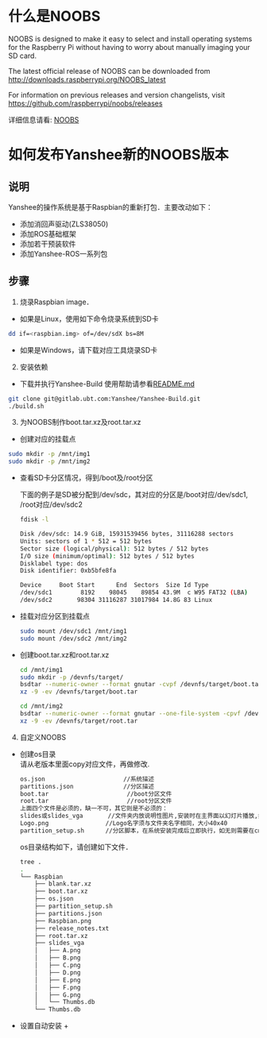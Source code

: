 # 什么是NOOBS
NOOBS is designed to make it easy to select and install operating systems for the Raspberry Pi without having to worry about manually imaging your SD card.

The latest official release of NOOBS can be downloaded from http://downloads.raspberrypi.org/NOOBS_latest

For information on previous releases and version changelists, visit https://github.com/raspberrypi/noobs/releases

详细信息请看: [NOOBS](https://github.com/raspberrypi/noobs)

# 如何发布Yanshee新的NOOBS版本

## 说明
Yanshee的操作系统是基于Raspbian的重新打包．主要改动如下：
- 添加消回声驱动(ZLS38050)
- 添加ROS基础框架
- 添加若干预装软件
- 添加Yanshee-ROS一系列包

## 步骤

1. 烧录Raspbian image．
  - 如果是Linux，使用如下命令烧录系统到SD卡
  ```bash
  dd if=<raspbian.img> of=/dev/sdX bs=8M
  ```
  - 如果是Windows，请下载对应工具烧录SD卡
2. 安装依赖
  - 下载并执行Yanshee-Build
  使用帮助请参看[README.md](https://10.10.1.34/Yanshee/Yanshee-Build/blob/master/README.md)
  ```bash
  git clone git@gitlab.ubt.com:Yanshee/Yanshee-Build.git
  ./build.sh
  ```
3. 为NOOBS制作boot.tar.xz及root.tar.xz
  - 创建对应的挂载点
  ```bash
  sudo mkdir -p /mnt/img1
  sudo mkdir -p /mnt/img2
  ```
  - 查看SD卡分区情况，得到/boot及/root分区

    下面的例子是SD被分配到/dev/sdc，其对应的分区是/boot对应/dev/sdc1, /root对应/dev/sdc2
    ```bash
    fdisk -l

    Disk /dev/sdc: 14.9 GiB, 15931539456 bytes, 31116288 sectors
    Units: sectors of 1 * 512 = 512 bytes
    Sector size (logical/physical): 512 bytes / 512 bytes
    I/O size (minimum/optimal): 512 bytes / 512 bytes
    Disklabel type: dos
    Disk identifier: 0xb5bfe8fa

    Device     Boot Start      End  Sectors  Size Id Type
    /dev/sdc1        8192    98045    89854 43.9M  c W95 FAT32 (LBA)
    /dev/sdc2       98304 31116287 31017984 14.8G 83 Linux
    ```
  - 挂载对应分区到挂载点
    ```bash
    sudo mount /dev/sdc1 /mnt/img1
    sudo mount /dev/sdc2 /mnt/img2
    ```
  - 创建boot.tar.xz和root.tar.xz
    ```bash
    cd /mnt/img1
    sudo mkdir -p /devnfs/target/
    bsdtar --numeric-owner --format gnutar -cvpf /devnfs/target/boot.tar .
    xz -9 -ev /devnfs/target/boot.tar

    cd /mnt/img2
    bsdtar --numeric-owner --format gnutar --one-file-system -cpvf /devnfs/target/root.tar .
    xz -9 -ev /devnfs/target/root.tar
    ```
4. 自定义NOOBS
  - 创建os目录  
    请从老版本里面copy对应文件，再做修改.
    ```bash
    os.json                      //系统描述
    partitions.json              //分区描述
    boot.tar                      //boot分区文件
    root.tar                      //root分区文件
    上面四个文件是必须的，缺一不可，其它则是不必须的：
    slides或slides_vga       //文件夹内放说明性图片,安装时在主界面以幻灯片播放,如官方提供则可由marketing.tar解压得https://downloads.raspberrypi.org/
    Logo.png                //Logo名字须与文件夹名字相同，大小40x40
    partition_setup.sh      //分区脚本，在系统安装完成后立即执行，如无则需要在cmdline.txt设定root分区位置
    ```
    os目录结构如下，请创建如下文件．  
    ```bash
    tree .
    .
    └── Raspbian
        ├── blank.tar.xz
        ├── boot.tar.xz
        ├── os.json
        ├── partition_setup.sh
        ├── partitions.json
        ├── Raspbian.png
        ├── release_notes.txt
        ├── root.tar.xz
        ├── slides_vga
        │   ├── A.png
        │   ├── B.png
        │   ├── C.png
        │   ├── D.png
        │   ├── E.png
        │   ├── F.png
        │   ├── G.png
        │   └── Thumbs.db
        └── Thumbs.db
    ```  
  - 设置自动安装
    +
